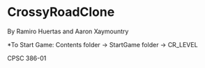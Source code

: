 # CrossyRoadClone
By Ramiro Huertas and Aaron Xaymountry

*To Start Game: Contents folder -> StartGame folder -> CR_LEVEL

CPSC 386-01
